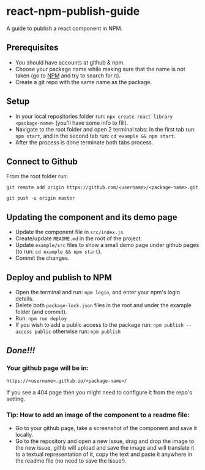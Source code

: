 # react-npm-publish-guide
A guide to publish a react component in NPM.


## Prerequisites
- You should have accounts at github & npm.
- Choose your package name while making sure that the name is not taken (go to [NPM](https://www.npmjs.com/) and try to search for it).
- Create a git repo with the same name as the package.


## Setup
- In your local repositories folder run: `npx create-react-library <package-name>`
(you'll have some info to fill).
- Navigate to the root folder and open 2 terminal tabs: 
In the first tab run: `npm start`, and in the second tab run: `cd example && npm start`.
- After the process is done terminate both tabs process.


## Connect to Github
From the root folder run:

`git remote add origin https://github.com/<username>/<package-name>.git`


`git push -u origin master`


## Updating the component and its demo page
- Update the component file in `src/index.js`.
- Create/update `README.md` in the root of the project.
- Update `example/src` files to show a small demo page under github pages (to run: `cd example && npm start`).
- Commit the changes.


## Deploy and publish to NPM
- Open the terminal and run: `npm login`, and enter your npm's login details.
- Delete both `package-lock.json` files in the root and under the example folder (and commit).
- Run: `npm run deploy`
- If you wish to add a public access to the package run:
`npm publish --access public`
otherwise run: `npm publish`

## *Done!!!*


### Your github page will be in:
`https://<username>.github.io/<package-name>/`

If you see a 404 page then you might need to configure it from the repo's setting.

### Tip: How to add an image of the component to a readme file:
- Go to your github page, take a screenshot of the component and save it locally.
- Go to the repository and open a new issue, drag and drop the image to the new issue, 
githb will upload and save the image and will translate it to a textual representation of it, 
copy the text and paste it anywhere in the readme file (no need to save the issue!).
